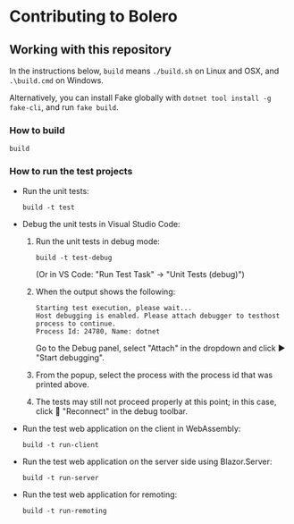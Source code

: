 # Contributing to Bolero

## Working with this repository

In the instructions below, `build` means `./build.sh` on Linux and OSX, and `.\build.cmd` on Windows.

Alternatively, you can install Fake globally with `dotnet tool install -g fake-cli`, and run `fake build`.

### How to build

```
build
```

### How to run the test projects

* Run the unit tests:

    ```
    build -t test
    ```

* Debug the unit tests in Visual Studio Code:

    1. Run the unit tests in debug mode:

        ```
        build -t test-debug
        ```

        (Or in VS Code: "Run Test Task" -> "Unit Tests (debug)")

    2. When the output shows the following:

        ```
        Starting test execution, please wait...
        Host debugging is enabled. Please attach debugger to testhost process to continue.
        Process Id: 24780, Name: dotnet
        ```

        Go to the Debug panel, select "Attach" in the dropdown and click ▶️ "Start debugging".

    3. From the popup, select the process with the process id that was printed above.

    4. The tests may still not proceed properly at this point; in this case, click 🔄 "Reconnect" in the debug toolbar.

* Run the test web application on the client in WebAssembly:

    ```
    build -t run-client
    ```

* Run the test web application on the server side using Blazor.Server:

    ```
    build -t run-server
    ```

* Run the test web application for remoting:

    ```
    build -t run-remoting
    ```
